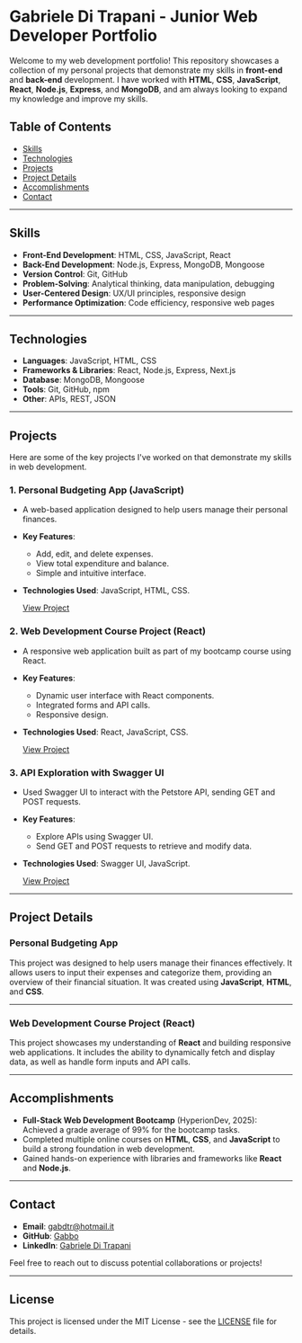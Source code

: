 # Gabriele Di Trapani - Junior Web Developer Portfolio

Welcome to my web development portfolio! This repository showcases a collection of my personal projects that demonstrate my skills in **front-end** and **back-end** development. I have worked with **HTML**, **CSS**, **JavaScript**, **React**, **Node.js**, **Express**, and **MongoDB**, and am always looking to expand my knowledge and improve my skills.

## Table of Contents

- [Skills](#skills)
- [Technologies](#technologies)
- [Projects](#projects)
- [Project Details](#project-details)
- [Accomplishments](#accomplishments)
- [Contact](#contact)

---

## Skills

- **Front-End Development**: HTML, CSS, JavaScript, React
- **Back-End Development**: Node.js, Express, MongoDB, Mongoose
- **Version Control**: Git, GitHub
- **Problem-Solving**: Analytical thinking, data manipulation, debugging
- **User-Centered Design**: UX/UI principles, responsive design
- **Performance Optimization**: Code efficiency, responsive web pages

---

## Technologies

- **Languages**: JavaScript, HTML, CSS
- **Frameworks & Libraries**: React, Node.js, Express, Next.js
- **Database**: MongoDB, Mongoose
- **Tools**: Git, GitHub, npm
- **Other**: APIs, REST, JSON

---

## Projects

Here are some of the key projects I've worked on that demonstrate my skills in web development.

### 1. **Personal Budgeting App (JavaScript)**
- A web-based application designed to help users manage their personal finances.
- **Key Features**:
  - Add, edit, and delete expenses.
  - View total expenditure and balance.
  - Simple and intuitive interface.
- **Technologies Used**: JavaScript, HTML, CSS.

  [View Project](insert-link)

### 2. **Web Development Course Project (React)**
- A responsive web application built as part of my bootcamp course using React.
- **Key Features**:
  - Dynamic user interface with React components.
  - Integrated forms and API calls.
  - Responsive design.
- **Technologies Used**: React, JavaScript, CSS.

  [View Project](insert-link)

### 3. **API Exploration with Swagger UI**
- Used Swagger UI to interact with the Petstore API, sending GET and POST requests.
- **Key Features**:
  - Explore APIs using Swagger UI.
  - Send GET and POST requests to retrieve and modify data.
- **Technologies Used**: Swagger UI, JavaScript.

  [View Project](insert-link)

---

## Project Details

### Personal Budgeting App
This project was designed to help users manage their finances effectively. It allows users to input their expenses and categorize them, providing an overview of their financial situation. It was created using **JavaScript**, **HTML**, and **CSS**.

---

### Web Development Course Project (React)
This project showcases my understanding of **React** and building responsive web applications. It includes the ability to dynamically fetch and display data, as well as handle form inputs and API calls.

---

## Accomplishments

- **Full-Stack Web Development Bootcamp** (HyperionDev, 2025): Achieved a grade average of 99% for the bootcamp tasks.
- Completed multiple online courses on **HTML**, **CSS**, and **JavaScript** to build a strong foundation in web development.
- Gained hands-on experience with libraries and frameworks like **React** and **Node.js**.

---

## Contact

- **Email**: [gabdtr@hotmail.it](mailto:gabdtr@hotmail.it)
- **GitHub**: [Gabbo](https://github.com/Gabbo)
- **LinkedIn**: [Gabriele Di Trapani](https://www.linkedin.com/in/gabriele-di-trapani)

Feel free to reach out to discuss potential collaborations or projects!

---

## License

This project is licensed under the MIT License - see the [LICENSE](LICENSE) file for details.

